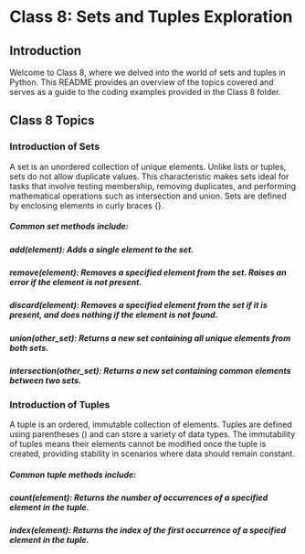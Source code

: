 # Class 8: Sets and Tuples Exploration
## Introduction
Welcome to Class 8, where we delved into the world of sets and tuples in Python. This README provides an overview of the topics covered and serves as a guide to the coding examples provided in the Class 8 folder.
## Class 8 Topics
### Introduction of Sets
A set is an unordered collection of unique elements. Unlike lists or tuples, sets do not allow duplicate values. This characteristic makes sets ideal for tasks that involve testing membership, removing duplicates, and performing mathematical operations such as intersection and union. Sets are defined by enclosing elements in curly braces {}.

##### Common set methods include:

##### add(element): Adds a single element to the set.
##### remove(element): Removes a specified element from the set. Raises an error if the element is not present.
##### discard(element): Removes a specified element from the set if it is present, and does nothing if the element is not found.
##### union(other_set): Returns a new set containing all unique elements from both sets.
##### intersection(other_set): Returns a new set containing common elements between two sets.
### Introduction of Tuples
A tuple is an ordered, immutable collection of elements. Tuples are defined using parentheses () and can store a variety of data types. The immutability of tuples means their elements cannot be modified once the tuple is created, providing stability in scenarios where data should remain constant.

##### Common tuple methods include:

##### count(element): Returns the number of occurrences of a specified element in the tuple.
##### index(element): Returns the index of the first occurrence of a specified element in the tuple.
